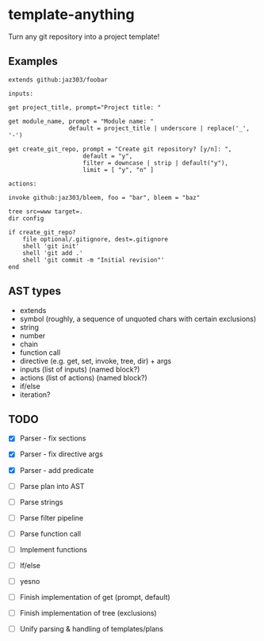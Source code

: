 # template-anything

Turn any git repository into a project template!

## Examples

```
extends github:jaz303/foobar

inputs:
    
get project_title, prompt="Project title: "

get module_name, prompt = "Module name: "
                 default = project_title | underscore | replace('_', '-')

get create_git_repo, prompt = "Create git repository? [y/n]: ",
                     default = "y",
                     filter = downcase | strip | default("y"),
                     limit = [ "y", "n" ]

actions:

invoke github:jaz303/bleem, foo = "bar", bleem = "baz"

tree src=www target=.
dir config

if create_git_repo?
    file optional/.gitignore, dest=.gitignore
    shell 'git init'
    shell 'git add .'
    shell 'git commit -m "Initial revision"'
end
```

## AST types

  * extends
  * symbol (roughly, a sequence of unquoted chars with certain exclusions)
  * string
  * number
  * chain
  * function call
  * directive (e.g. get, set, invoke, tree, dir) + args
  * inputs (list of inputs) (named block?)
  * actions (list of actions) (named block?)
  * if/else
  * iteration?

## TODO

  - [x] Parser - fix sections
  - [x] Parser - fix directive args
  - [x] Parser - add predicate

  - [ ] Parse plan into AST
  - [ ] Parse strings
  - [ ] Parse filter pipeline
  - [ ] Parse function call
  - [ ] Implement functions
  - [ ] If/else
  - [ ] yesno
  - [ ] Finish implementation of get (prompt, default)
  - [ ] Finish implementation of tree (exclusions)
  - [ ] Unify parsing & handling of templates/plans